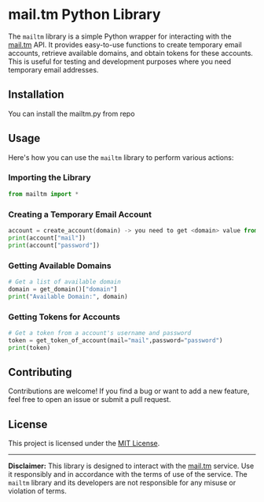 # mail.tm Python Library

The `mailtm` library is a simple Python wrapper for interacting with the [mail.tm](https://mail.tm) API. It provides easy-to-use functions to create temporary email accounts, retrieve available domains, and obtain tokens for these accounts. This is useful for testing and development purposes where you need temporary email addresses.

## Installation

You can install the mailtm.py from repo

## Usage

Here's how you can use the `mailtm` library to perform various actions:

### Importing the Library

```python
from mailtm import *
```

### Creating a Temporary Email Account

```python
account = create_account(domain) -> you need to get <domain> value from get_domain()
print(account["mail"])
print(account["password"])
```

### Getting Available Domains

```python
# Get a list of available domain
domain = get_domain()["domain"]
print("Available Domain:", domain)
```

### Getting Tokens for Accounts

```python
# Get a token from a account's username and password
token = get_token_of_account(mail="mail",password="password")
print(token)
```



## Contributing

Contributions are welcome! If you find a bug or want to add a new feature, feel free to open an issue or submit a pull request.

## License

This project is licensed under the [MIT License](LICENSE).

---

**Disclaimer:** This library is designed to interact with the [mail.tm](https://mail.tm) service. Use it responsibly and in accordance with the terms of use of the service. The `mailtm` library and its developers are not responsible for any misuse or violation of terms.
